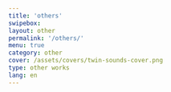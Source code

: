 ```yaml
---
title: 'others'
swipebox: 
layout: other
permalink: '/others/'
menu: true
category: other
cover: /assets/covers/twin-sounds-cover.png
type: other works
lang: en
---
```


